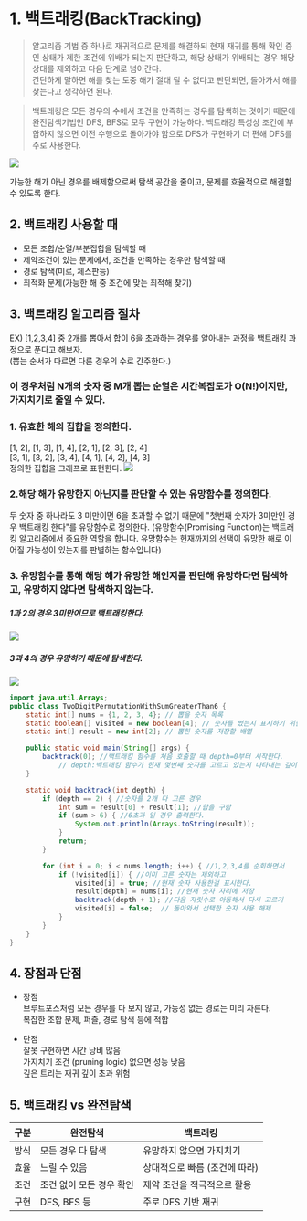 # 1. 백트래킹(BackTracking)

>알고리즘 기법 중 하나로 재귀적으로 문제를 해결하되 현재 재귀를 통해 확인 중인 상태가 제한 조건에 위배가 되는지 판단하고, 해당 상태가 위배되는 경우 해당 상태를 제외하고 다음 단계로 넘어간다. <br>
간단하게 말하면 해를 찾는 도중 해가 절대 될 수 없다고 판단되면, 돌아가서 해를 찾는다고 생각하면 된다.

>백트래킹은 모든 경우의 수에서 조건을 만족하는 경우를 탐색하는 것이기 때문에 완전탐색기법인 DFS, BFS로 모두 구현이 가능하다. 백트래킹 특성상 조건에 부합하지 않으면 이전 수행으로 돌아가야 함으로 DFS가 구현하기 더 편해 DFS를 주로 사용한다.

![](https://img1.daumcdn.net/thumb/R1280x0/?scode=mtistory2&fname=https%3A%2F%2Fblog.kakaocdn.net%2Fdn%2Fy07lF%2FbtsHXbkOuV7%2FSkVhvoW1aUatUAcKcxKNCK%2Fimg.png)

가능한 해가 아닌 경우를 배제함으로써 탐색 공간을 줄이고, 문제를 효율적으로 해결할 수 있도록 한다. 

## 2. 백트래킹 사용할 때
- 모든 조합/순열/부분집합을 탐색할 때
- 제약조건이 있는 문제에서, 조건을 만족하는 경우만 탐색할 때
-  경로 탐색(미로, 체스판등)
- 최적화 문제(가능한 해 중 조건에 맞는 최적해 찾기)

## 3. 백트래킹 알고리즘 절차
EX) [1,2,3,4] 중 2개를 뽑아서 합이 6을 초과하는 경우를 알아내는 과정을 백트래킹 과정으로 푼다고 해보자. <br>
   (뽑는 순서가 다르면 다른 경우의 수로 간주한다.)

   ### 이 경우처럼 N개의 숫자 중 M개 뽑는 순열은 시간복잡도가 O(N!)이지만, 가지치기로 줄일 수 있다. 

### 1. 유효한 해의 집합을 정의한다. <br>
[1, 2], [1, 3], [1, 4],  [2, 1], [2, 3], [2, 4] <br>
[3, 1], [3, 2], [3, 4],  [4, 1], [4, 2], [4, 3] <br>
정의한 집합을 그래프로 표현한다.
![](https://img1.daumcdn.net/thumb/R1280x0/?scode=mtistory2&fname=https%3A%2F%2Fblog.kakaocdn.net%2Fdn%2FXGxES%2FbtsHXFr9B0b%2FmXJiKClKT0BDVIl7KtK2S1%2Fimg.png)

### 2.해당 해가 유망한지 아닌지를 판단할 수 있는 유망함수를 정의한다.
두 숫자 중 하나라도 3 미만이면 6을 초과할 수 없기 때문에 "첫번째 숫자가 3미만인 경우 백트래킹 한다"를 유망함수로 정의한다. (유망함수(Promising Function)는 백트래킹 알고리즘에서 중요한 역할을 합니다. 유망함수는 현재까지의 선택이 유망한 해로 이어질 가능성이 있는지를 판별하는 함수입니다)

### 3. 유망함수를 통해 해당 해가 유망한 해인지를 판단해 유망하다면 탐색하고, 유망하지 않다면 탐색하지 않는다.
##### 1과 2의 경우 3미만이므로 백트래킹한다.
![](https://img1.daumcdn.net/thumb/R1280x0/?scode=mtistory2&fname=https%3A%2F%2Fblog.kakaocdn.net%2Fdn%2FTyIiU%2FbtsHVX19UXm%2FYtekU11Z2ih74JJz76qBpk%2Fimg.png)
##### 3과 4의 경우 유망하기 때문에 탐색한다.
![](https://img1.daumcdn.net/thumb/R1280x0/?scode=mtistory2&fname=https%3A%2F%2Fblog.kakaocdn.net%2Fdn%2FbwvU0n%2FbtsHW8BDzSz%2FNa8KNVJlGJOKLbhkjY7hTk%2Fimg.png)

```java
import java.util.Arrays;
public class TwoDigitPermutationWithSumGreaterThan6 {
    static int[] nums = {1, 2, 3, 4}; // 뽑을 숫자 목록
    static boolean[] visited = new boolean[4]; // 숫자를 썼는지 표시하기 위한 배열
    static int[] result = new int[2]; // 뽑힌 숫자를 저장할 배열

    public static void main(String[] args) {
        backtrack(0); //백트래킹 함수를 처음 호출할 때 depth=0부터 시작한다.
            // depth:백트래킹 함수가 현재 몇번째 숫자를 고르고 있는지 나타내는 깊이
    }

    static void backtrack(int depth) {
        if (depth == 2) { //숫자를 2개 다 고른 경우
            int sum = result[0] + result[1]; //합을 구함
            if (sum > 6) { //6초과 일 경우 출력한다.
                System.out.println(Arrays.toString(result));
            }
            return;
        }

        for (int i = 0; i < nums.length; i++) { //1,2,3,4를 순회하면서
            if (!visited[i]) { //이미 고른 숫자는 제외하고
                visited[i] = true; //현재 숫자 사용한걸 표시한다.
                result[depth] = nums[i]; //현재 숫자 자리에 저장
                backtrack(depth + 1); //다음 자릿수로 아동해서 다시 고르기
                visited[i] = false;  // 돌아와서 선택한 숫자 사용 해제
            }
        }
    }
}

```


## 4. 장점과 단점

- 장점 <br>
브루트포스처럼 모든 경우를 다 보지 않고, 가능성 없는 경로는 미리 자른다. <br>
복잡한 조합 문제, 퍼즐, 경로 탐색 등에 적합

-  단점 <br>
잘못 구현하면 시간 낭비 많음 <br>
가지치기 조건 (pruning logic) 없으면 성능 낮음 <br>
깊은 트리는 재귀 깊이 초과 위험

## 5. 백트래킹 vs 완전탐색

| 구분     | 완전탐색           | 백트래킹           |
|----------|--------------------|--------------------|
| 방식     | 모든 경우 다 탐색  | 유망하지 않으면 가지치기 |
| 효율     | 느릴 수 있음       | 상대적으로 빠름 (조건에 따라) |
| 조건     | 조건 없이 모든 경우 확인 | 제약 조건을 적극적으로 활용 |
| 구현     | DFS, BFS 등        | 주로 DFS 기반 재귀 |

